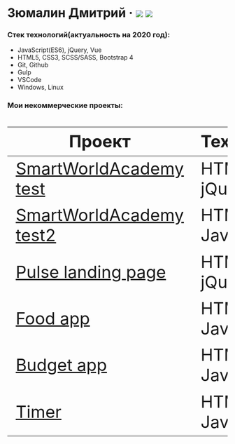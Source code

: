# Зюмалин Дмитрий &middot; [![](https://img.shields.io/badge/resume-hh-red)](https://tomsk.hh.ru/resume/4dc79d8cff03ee65ff0039ed1f766d68797934)  [![](https://img.shields.io/badge/-telegram-0088cc)](https://tele.click/dmitryhli) 

  ### Стек технологий(актуальность на 2020 год):
  - JavaScript(ES6), jQuery, Vue
  - HTML5, CSS3, SCSS/SASS, Bootstrap 4
  - Git, Github
  - Gulp
  - VSCode
  - Windows, Linux

 ### Мои некоммерческие проекты:

<div class="w3-responsive">
<font size="12px">
<table style="font-size: 80%" width="100%" class="w3-table-all notranslate" id="myTable">
<thead>
<tr class="w3-white">
<th width="40%">Проект</th>
<th width="60%">Технологии</th>
<th>Категория</th>
</tr>
</thead>
<tbody>
<tr>
<td><a href="https://github.com/safe2k19/SWA">SmartWorldAcademy test</a></td>
<td>HTML, CSS, jQuery</td>
<td align="center">Верстка</td>
</tr>
<tr>
<td><a href="https://github.com/safe2k19/SWA2/tree/test">SmartWorldAcademy test2</a></td>
<td>HTML, CSS, JavaScript</td>
<td align="center">JavaScript</td>
</tr>
<tr>
<td><a href="https://safe2k19.github.io/PULSE/dist/">Pulse landing page</a></td>
<td>HTML, CSS, jQuery, Gulp</td>
<td align="center">Верстка</td>
</tr>
<tr>
<td><a href="https://github.com/safe2k19/Food">Food app</a></td>
<td>HTML, CSS, JavaScript</td>
<td align="center">Верстка, JavaScript</td>
</tr>
<tr>
<td><a href="https://safe2k19.github.io/budgetApp/">Budget app</a></td>
<td>HTML, CSS, JavaScript</td>
<td align="center">JavaScript</td>
</tr>
<tr>
<td><a href="https://github.com/safe2k19/promotionTimer">Timer</a></td>
<td>HTML, CSS, JavaScript</td>
<td align="center">JavaScript</td>
</tr>
